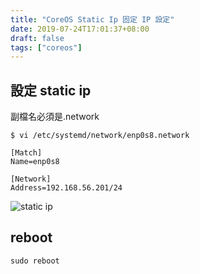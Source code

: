 ```yaml
---
title: "CoreOS Static Ip 固定 IP 設定"
date: 2019-07-24T17:01:37+08:00
draft: false
tags: ["coreos"]
---
```


## 設定 static ip

副檔名必須是.network  

`$ vi /etc/systemd/network/enp0s8.network`

```
[Match]
Name=enp0s8
 
[Network]
Address=192.168.56.201/24
```

![static ip](https://fblog.ooopiz.com/images/2019/07/a001.jpg "static ip")

## reboot

`sudo reboot`
